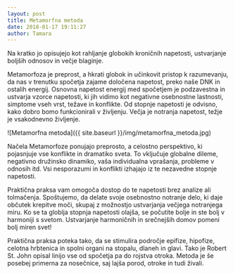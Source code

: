 ```yaml
---
layout: post
title: Metamorfna metoda
date: 2018-01-17 19:11:27
author: Tamara
---
```

Na kratko jo opisujejo kot rahljanje globokih kroničnih napetosti, ustvarjanje boljših odnosov in večje blaginje.


Metamorfoza je preprost, a hkrati globok in učinkovit pristop k razumevanju, da nas v trenutku spočetja zajame določena napetost, preko naše DNK in ostalih energij. Osnovna napetost energij med spočetjem je podzavestna in ustvarja vzorce napetosti, ki jih vidimo kot negativne osebnostne lastnosti, simptome vseh vrst, težave in konflikte. Od stopnje napetosti je odvisno, kako dobro bomo funkcionirali v življenju. Večja je notranja napetost, težje je vsakodnevno življenje.


![Metamorfna metoda]({{ site.baseurl }}/img/metamorfna_metoda.jpg)

Načela Metamorfoze ponujajo preprosto, a celostno perspektivo, ki pojasnjuje vse konflikte in dramatiko sveta. To vključuje globalne dileme, negativno družinsko dinamiko, vaša individualna vprašanja, probleme v odnosih itd. Vsi nesporazumi in konflikti izhajajo iz te nezavedne stopnje napetosti.


Praktična praksa vam omogoča dostop do te napetosti brez analize ali tolmačenja. Spoštujemo, da delate svoje osebnostno notranje delo, ki daje občutek krepitve moči, skupaj z možnostjo ustvarjanja večjega notranjega miru. Ko se ta globlja stopnja napetosti olajša, se počutite bolje in ste bolj v harmoniji s svetom. Ustvarjanje harmoničnih in srečnejših domov pomeni bolj miren svet!  

Praktična praksa poteka tako, da se stimulira področje epifize, hipofize, celotna hrbtenica in spolni organi na stopalu, dlaneh in glavi. Tako je Robert St. John opisal linijo vse od spočetja pa do rojstva otroka. Metoda je še posebej primerna za nosečnice, saj lajša porod, otroke in tudi živali.